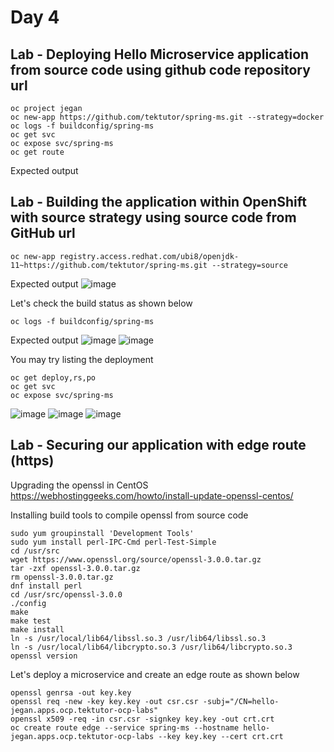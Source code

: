 # Day 4

## Lab - Deploying Hello Microservice application from source code using github code repository url
```
oc project jegan
oc new-app https://github.com/tektutor/spring-ms.git --strategy=docker
oc logs -f buildconfig/spring-ms
oc get svc 
oc expose svc/spring-ms
oc get route
```

Expected output

## Lab - Building the application within OpenShift with source strategy using source code from GitHub url
```
oc new-app registry.access.redhat.com/ubi8/openjdk-11~https://github.com/tektutor/spring-ms.git --strategy=source
```

Expected output
![image](https://github.com/tektutor/openshift-nov-2023/assets/12674043/e0b7ba66-9bd4-47e9-b6c5-314d129e82ae)

Let's check the build status as shown below
```
oc logs -f buildconfig/spring-ms
```
Expected output
![image](https://github.com/tektutor/openshift-nov-2023/assets/12674043/0905997e-8259-4fa4-8fa4-a5d00dff6618)
![image](https://github.com/tektutor/openshift-nov-2023/assets/12674043/91720e4c-f791-4c70-8f81-711d2bb40d89)

You may try listing the deployment
```
oc get deploy,rs,po
oc get svc
oc expose svc/spring-ms 
```

![image](https://github.com/tektutor/openshift-nov-2023/assets/12674043/372969d5-26f3-47e6-b444-4918cbabe6a3)
![image](https://github.com/tektutor/openshift-nov-2023/assets/12674043/5b745b1f-54aa-42d1-8778-a742916a4605)
![image](https://github.com/tektutor/openshift-nov-2023/assets/12674043/d7d4da56-f9d5-4b64-bba1-4f9fcb34e7fe)

## Lab - Securing our application with edge route (https)

Upgrading the openssl in CentOS
https://webhostinggeeks.com/howto/install-update-openssl-centos/

Installing build tools to compile openssl from source code
```
sudo yum groupinstall 'Development Tools'
sudo yum install perl-IPC-Cmd perl-Test-Simple
cd /usr/src
wget https://www.openssl.org/source/openssl-3.0.0.tar.gz
tar -zxf openssl-3.0.0.tar.gz
rm openssl-3.0.0.tar.gz
dnf install perl
cd /usr/src/openssl-3.0.0
./config
make
make test
make install
ln -s /usr/local/lib64/libssl.so.3 /usr/lib64/libssl.so.3
ln -s /usr/local/lib64/libcrypto.so.3 /usr/lib64/libcrypto.so.3
openssl version
```

Let's deploy a microservice and create an edge route as shown below
```
openssl genrsa -out key.key
openssl req -new -key key.key -out csr.csr -subj="/CN=hello-jegan.apps.ocp.tektutor-ocp-labs"
openssl x509 -req -in csr.csr -signkey key.key -out crt.crt
oc create route edge --service spring-ms --hostname hello-jegan.apps.ocp.tektutor-ocp-labs --key key.key --cert crt.crt
```
